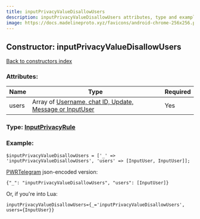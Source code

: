 ```yaml
---
title: inputPrivacyValueDisallowUsers
description: inputPrivacyValueDisallowUsers attributes, type and example
image: https://docs.madelineproto.xyz/favicons/android-chrome-256x256.png
---
```

## Constructor: inputPrivacyValueDisallowUsers  
[Back to constructors index](index.md)



### Attributes:

| Name     |    Type       | Required |
|----------|---------------|----------|
|users|Array of [Username, chat ID, Update, Message or InputUser](../types/InputUser.md) | Yes|



### Type: [InputPrivacyRule](../types/InputPrivacyRule.md)


### Example:

```
$inputPrivacyValueDisallowUsers = ['_' => 'inputPrivacyValueDisallowUsers', 'users' => [InputUser, InputUser]];
```  

[PWRTelegram](https://pwrtelegram.xyz) json-encoded version:

```
{"_": "inputPrivacyValueDisallowUsers", "users": [InputUser]}
```


Or, if you're into Lua:  


```
inputPrivacyValueDisallowUsers={_='inputPrivacyValueDisallowUsers', users={InputUser}}

```


